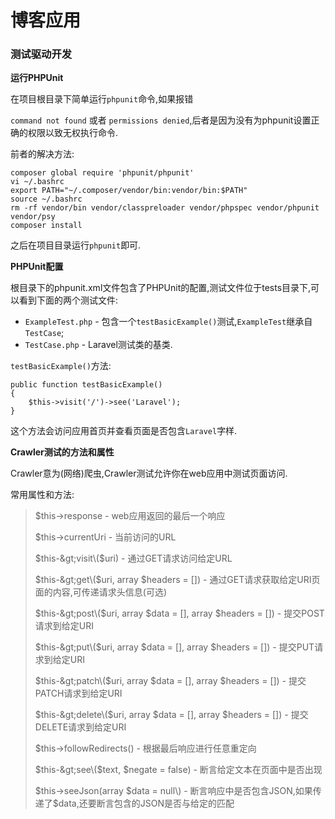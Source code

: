 # 博客应用

### 测试驱动开发

**运行PHPUnit**

在项目根目录下简单运行`phpunit`命令,如果报错

`command not found` 或者 `permissions denied`,后者是因为没有为phpunit设置正确的权限以致无权执行命令.

前者的解决方法:

```
composer global require 'phpunit/phpunit'
vi ~/.bashrc
export PATH="~/.composer/vendor/bin:vendor/bin:$PATH"
source ~/.bashrc
rm -rf vendor/bin vendor/classpreloader vendor/phpspec vendor/phpunit vendor/psy
composer install
```

之后在项目目录运行`phpunit`即可.

**PHPUnit配置**

根目录下的phpunit.xml文件包含了PHPUnit的配置,测试文件位于tests目录下,可以看到下面的两个测试文件:

* `ExampleTest.php` - 包含一个`testBasicExample()`测试,`ExampleTest`继承自`TestCase`;
* `TestCase.php` - Laravel测试类的基类.

`testBasicExample()`方法:

```
public function testBasicExample()
{
    $this->visit('/')->see('Laravel');
}
```

这个方法会访问应用首页并查看页面是否包含`Laravel`字样.

**Crawler测试的方法和属性**

Crawler意为\(网络\)爬虫,Crawler测试允许你在web应用中测试页面访问.

常用属性和方法:

> $this-&gt;response - web应用返回的最后一个响应
> 
> $this-&gt;currentUri - 当前访问的URL
> 
> $this-&gt;visit\($uri\) - 通过GET请求访问给定URL
> 
> $this-&gt;get\($uri, array $headers = \[\]\) - 通过GET请求获取给定URI页面的内容,可传递请求头信息\(可选\)
> 
> $this-&gt;post\($uri, array $data = \[\], array $headers = \[\]\) - 提交POST请求到给定URI
> 
> $this-&gt;put\($uri, array $data = \[\], array $headers = \[\]\) - 提交PUT请求到给定URI
> 
> $this-&gt;patch\($uri, array $data = \[\], array $headers = \[\]\) - 提交PATCH请求到给定URI
> 
> $this-&gt;delete\($uri, array $data = \[\], array $headers = \[\]\) - 提交DELETE请求到给定URI
> 
> $this-&gt;followRedirects\(\) - 根据最后响应进行任意重定向
> 
> $this-&gt;see\($text, $negate = false\) - 断言给定文本在页面中是否出现
> 
> $this-&gt;seeJson\(array $data = null\) - 断言响应中是否包含JSON,如果传递了$data,还要断言包含的JSON是否与给定的匹配

